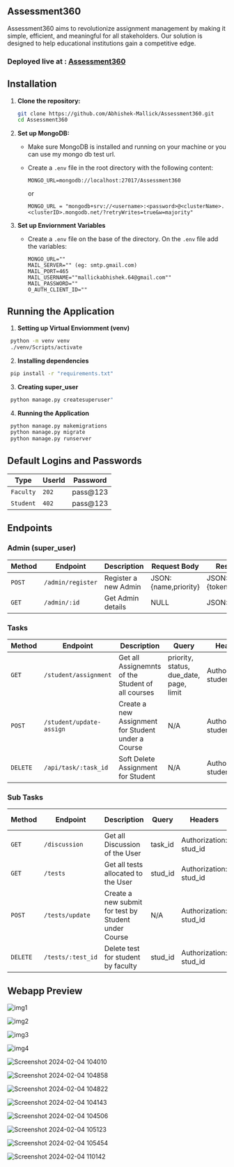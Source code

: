 ## Assessment360
Assessment360 aims to revolutionize assignment management by making it simple, efficient, and meaningful for all stakeholders. Our solution is designed to help educational institutions gain a competitive edge.

### Deployed live at : [Assessment360](https://assessment360.pythonanywhere.com/)

## Installation

1. **Clone the repository:**

   ```bash
   git clone https://github.com/Abhishek-Mallick/Assessment360.git
   cd Assessment360
   ```

2. **Set up MongoDB:**

   - Make sure MongoDB is installed and running on your machine or you can use my mongo db test url.
   - Create a `.env` file in the root directory with the following content:

     ```env
     MONGO_URL=mongodb://localhost:27017/Assessment360
     ```

     or

     ```
     MONGO_URL = "mongodb+srv://<username>:<password>@<clusterName>.<clusterID>.mongodb.net/?retryWrites=true&w=majority"
     ```

3. **Set up Enviornment Variables**
   - Create a  `.env` file on the base of the directory. On the `.env` file add the variables:
     ```
     MONGO_URL=""
     MAIL_SERVER="" (eg: smtp.gmail.com)
     MAIL_PORT=465
     MAIL_USERNAME=""mallickabhishek.64@gmail.com""
     MAIL_PASSWORD=""
     O_AUTH_CLIENT_ID=""
     ```

## Running the Application

1. **Setting up Virtual Enviornment (venv)**
```bash
 python -m venv venv
 ./venv/Scripts/activate
```
2. **Installing dependencies**
```bash
 pip install -r "requirements.txt"
```

3. **Creating super_user**
```bash
 python manage.py createsuperuser"
```
4. **Running the Application**
```bash
 python manage.py makemigrations
 python manage.py migrate 
 python manage.py runserver
```

## Default Logins and Passwords

| Type | UserId             | Password         |
| ------ | -------------------- | ------------------- |
| `Faculty` | `202` | pass@123 |
| `Student`  | `402` | pass@123    |


## Endpoints

### Admin (super_user)

| Method | Endpoint             | Description         | Request Body                  | Response Body              |
| ------ | -------------------- | ------------------- | ----------------------------- | -------------------------- |
| `POST` | `/admin/register` | Register a new Admin | JSON: {name,priority} | JSON: {token,user,admin_id} |
| `GET`  | `/admin/:id` | Get Admin details    | NULL                          | JSON: {admin}               |

### Tasks

| Method   | Endpoint             | Description                | Query                                   | Headers                         | Request Body                       | Response Body                                |
| -------- | -------------------- | -------------------------- | --------------------------------------- | ------------------------------- | ---------------------------------- | -------------------------------------------- |
| `GET`    | `/student/assignment`         | Get all Assignemnts of the Student of all courses  | priority, status, due_date, page, limit | Authorization: student_id | N/A                                | JSON: {docs,totalDocs,page,limit,totalPages} |
| `POST`   | `/student/update-assign`         | Create a new Assignment for Student under a Course | N/A                                     | Authorization: student_id | JSON: {title,description,due_date,pdf_location} | JSON: {task,assign_id}                         |
| `DELETE` | `/api/task/:task_id` | Soft Delete Assignment for Student  | N/A                                     | Authorization: student_id | N/A                                | JSON: {task,assign_id}                         |

### Sub Tasks

| Method   | Endpoint                 | Description                    | Query   | Headers                         | Request Body    | Response Body           |
| -------- | ------------------------ | ------------------------------ | ------- | ------------------------------- | --------------- | ----------------------- |
| `GET`    | `/discussion`         | Get all Discussion of the User  | task_id | Authorization: stud_id | N/A             | JSON: {subTasks}        |
| `GET`    | `/tests`         | Get all tests allocated to the User  | stud_id | Authorization: stud_id | N/A             | JSON: {subTasks}        |
| `POST`   | `/tests/update`         | Create a new submit for test by Student under Course | N/A     | Authorization: stud_id | JSON: {task_id} | JSON: {subTask,test_id} |
| `DELETE` | `/tests/:test_id` | Delete test for student by faculty | stud_id    | Authorization: stud_id | N/A             | JSON: {subTask,test_id} |

<!---
## Schema Architecture
#### PS: Ignore the bad handwritting
<p align="center">
<img src="https://github.com/Abhishek-Mallick/Assessment360/assets/106394426/16cbc45b-e091-482f-aeb2-13096a633c17" alt="drawing" align= "center" width="600"/>
</p>
-->

## Webapp Preview
![img1](https://github.com/Abhishek-Mallick/Assessment360/assets/83288891/ae18c965-8f20-4d54-98ed-0fae676c58c9)

![img2](https://github.com/Abhishek-Mallick/Assessment360/assets/83288891/1f2f6122-66ca-459a-ac5b-b1f371a1e940)

![img3](https://github.com/Abhishek-Mallick/Assessment360/assets/83288891/74588dce-b750-4147-9493-a8d0035db8a3)

![img4](https://github.com/Abhishek-Mallick/Assessment360/assets/83288891/7b96fb6c-2170-48de-9f22-6865951803ea)

![Screenshot 2024-02-04 104010](https://github.com/Abhishek-Mallick/Assessment360/assets/106394426/871e138f-8d2b-4710-81e8-5c85607dff7c)

![Screenshot 2024-02-04 104858](https://github.com/Abhishek-Mallick/Assessment360/assets/106394426/46ea2749-2efd-4538-b274-9ce76ab6b13a)

![Screenshot 2024-02-04 104822](https://github.com/Abhishek-Mallick/Assessment360/assets/106394426/e977bbc8-90f0-4318-8b3c-2c9a90abd2bc)

![Screenshot 2024-02-04 104143](https://github.com/Abhishek-Mallick/Assessment360/assets/106394426/5ceb8943-c575-4eb8-859a-b4a15d0f6c1c)

![Screenshot 2024-02-04 104506](https://github.com/Abhishek-Mallick/Assessment360/assets/106394426/edee7a00-bdff-412c-8f10-1eb9460153c1)

![Screenshot 2024-02-04 105123](https://github.com/Abhishek-Mallick/Assessment360/assets/106394426/8189e9f4-3806-4443-a562-7a6e87ef8694)

![Screenshot 2024-02-04 105454](https://github.com/Abhishek-Mallick/Assessment360/assets/106394426/f76a7d32-74a7-497a-a16d-46d3e2e7e216)

![Screenshot 2024-02-04 110142](https://github.com/Abhishek-Mallick/Assessment360/assets/106394426/978fd889-6e19-441e-bbe6-dd22a7217752)

